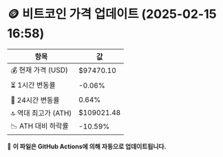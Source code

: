 # 🪙 비트코인 가격 업데이트 (2025-02-15 16:58)

| 항목                | 값 |
|--------------------|----------------|
| 💰 현재 가격 (USD) | $97470.10 |
| ⏳ 1시간 변동률    | -0.06% |
| 📆 24시간 변동률   | 0.64% |
| 🔝 역대 최고가 (ATH) | $109021.48 |
| 📉 ATH 대비 하락률 | -10.59% |

🔄 **이 파일은 GitHub Actions에 의해 자동으로 업데이트됩니다.**
